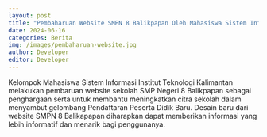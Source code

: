 ```yaml
---
layout: post
title: "Pembaharuan Website SMPN 8 Balikpapan Oleh Mahasiswa Sistem Informasi ITK"
date: 2024-06-16
categories: Berita
img: /images/pembaharuan-website.jpg 
author: Developer
editor: Developer
---
```


Kelompok Mahasiswa Sistem Informasi Institut Teknologi Kalimantan melakukan pembaruan website sekolah SMP Negeri 8 Balikpapan sebagai penghargaan serta untuk membantu meningkatkan citra sekolah dalam menyambut gelombang Pendaftaran Peserta Didik Baru. Desain baru dari website SMPN 8 Balikapapan diharapkan dapat memberikan informasi yang lebih informatif dan menarik bagi penggunanya.

